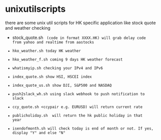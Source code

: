 # unixutilscripts
there are some unix util scripts for HK specific application like stock quote and weather checking

- stock_quote.sh <code> (code in format XXXX.HK) will grab delay code from yahoo and realtime from aastocks
- hko_weather.sh today HK weather
- hko_weather_f.sh coming 9 days HK weather forecast
- whatismyip.sh checking your IPv4 and IPv6
- index_quote.sh show HSI, HSCEI index
- index_quote_us.sh show DJI, S&P500 and NASDAQ
- push2slack_wh.sh using slack webhook to push notification to slack
- ccy_quote.sh <ccypair e.g. EURUSD) will return current rate
- publicholiday.sh <Year> will return the hk public holiday in that year
- isendofmonth.sh will check today is end of month or not. If yes, display "Y" and else "N"
